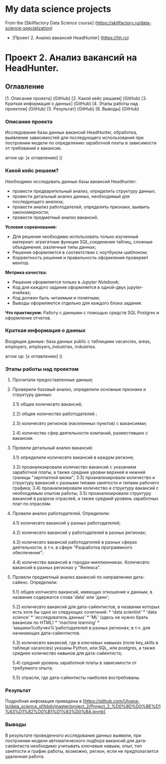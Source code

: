 # My data science projects

From the [Skillfactory Data Science course] (https://skillfactory.ru/data-science-specialization) 

* [Проект 2. Анализ вакансий HeadHunter] (https://hh.ru)

# Проект 2. Анализ вакансий на HeadHunter.


## Оглавление
[1. Описание проекта] (GitHub)
[2. Какой кейс решаем] (GitHub)
[3. Краткая информация о данных] (GitHub)
[4. Этапы работы над проектом] (GitHub)
[5. Результат] (GitHub)
[6. Выводы] (GitHub)

### Описание проекта
Исследование базы данных вакансий HeadHunter, обработка, выявление зависимостей для последующего использования при построении модели по определению заработной платы в зависимости от требований к вакансии.

arrow up: [к оглавлению] ()

### Какой кейс решаем?
Необходимо исследовать данные базы вакансий Headhunter:
+ провести предварительный анализ, определить структуру данных;
+ провести детальный анализ данных, необходимый для последующего анализа;
+ провести анализ работодателей, определить признаки, выявить закономерности;
+ провести предметный анализ вакансий.  

**Условия соревнования:**

- Для решения необходимо использовать только изученный материал: агрегатные функции SQL,соединения таблиц, сложные объединения, различные типы данных;
- Решение оформляется в соответствии с ноутбуком-шаблоном;
- Корректность решения и правильность оформления проверяет ментор.

**Метрика качества:**
+ Решение оформляется только в *Jupyter Notebook*;
+ Код для каждого задания оформляется в одной-двух jupyter-ячейках;
+ Код должен быть читаемым и понятным;
+ Выводы оформляются отдельно для каждого блока задания.

**Что практикуем:**
Работу с данными с помощью средств SQL Postgres и оформление отчетов.

### **Краткая информация о данных**

Входящие данные: база данных public с таблицами vacancies, areas, employers, employers_industries, industries.                     

arrow up: [к оглавлению] ()

### Этапы работы над проектом
1) Прочитали предоставленные данные;
2) Проверили базовый анализ, определили основные признаки и структуру данных:

    2.1) общее количесвто вакансий;

    2.2) общее количество работодателей ; 

    2.3) количесвто регионов (населенных пунктов) с вакансиями;

    2.4) количество сфер деятельности компаний, разместивших с вакансии.


3)  Провели детальный анализ вакансий:

    3.1) определили количесвто вакансий в каждом регионе;

    3.2) проанализировали количество вакансий с указанием заработной платы, а также средние уровни верхней и нижней границы "зарплатной вилки";
    3.3) проанализировали количество и структуру вакансий с разными типами занятости и типами рабочего графика;
    3.4) проанализировали количество и структуру вакансий с необходимым опытом работы;
    3.5) проанализировали структуру вакансий в разрезе отраслей, а также средний уровень заработных плат по отраслям.

4) Провели анализ работодателей. Определили:

    4.1) количесвто вакансий у разных работодателей;

    4.2) количесвто вакансий у работодателей в разных регионах;

    4.3) количесвто вакансий работодателей в разных сферах деятельности, в т.ч. в сфере "Разработка программного обеспечения";

    4.4) количество вакансий в городах-миллионниках. Количесвто вакансий в разных регионах у "Янлекса".

5) Провели предметный анализ вакансий по направлению дата-сайенс. Определили:

    5.1) общее колчисвто вакансий, имеющих отношение к данным, в названии содержатся слова 'data' или 'данн';

    5.2) количесвто вакансий для дата-сайентистов, в названии которых есть хотя бы одно из следующих сочетаний:
        * 'data scientist'
        * 'data science'
        * 'исследователь данных'
        * 'ML' (здесь не нужно брать вакансии по HTML)
        * 'machine learning'
        * 'машинн%обучен%'работодателей в разных регионах;
        в т.ч. для начинающих дата-сайентистов.

    5.3) количесвто вакансий, где в ключевых навыках (поле key_skills в таблице vacancies) указаны Python, или SQL, или postgres, а также среднее количество навыков для дата-сайентиста;

    5.4) средний уровень заработной платы в зависимости от требуемого опыта;
    
    5.5) отрасли, где дата-сайентисты наиболее востребованы.


### **Результат**
Подробная инфомация приведена в [https://github.com/Ulyana-Is/data_science_sf/blob/master/project_2/Project_2_%D0%9D%D0%BE%D1%83%D1%82%D0%B1%D1%83%D0%BA.ipynb].

 
### Выводы
В результате проведенного исследования данных выявили, при построении модели автоматического подбора вакансий для дата-саейнтиста необходимо учитывать ключевые навыки, опыт, тип занятости и график работы, возможно, регион, если не предполагается удаленная работа. 
